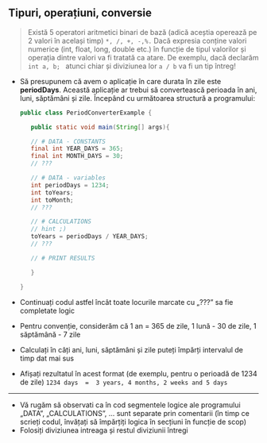 ## Tipuri, operațiuni, conversie

> Există 5 operatori aritmetici binari de bază (adică aceștia operează pe 2 valori în același timp) ``` *, /, +, -,%. ``` Dacă expresia conține valori numerice (int, float, long, double etc.) în funcție de tipul valorilor și operația dintre valori va fi tratată ca atare. De exemplu, dacă declarăm ```int a, b; ``` atunci chiar și diviziunea lor ``` a / b ``` va fi un tip întreg!


* Să presupunem că avem o aplicație în care durata în zile este **periodDays**. Această aplicație ar trebui să convertească perioada în ani, luni, săptămâni și zile. Începând cu următoarea structură a programului:

     ```java
     public class PeriodConverterExample {

        public static void main(String[] args){

        // # DATA - CONSTANTS    
        final int YEAR_DAYS = 365;
        final int MONTH_DAYS = 30;
        // ???    

        // # DATA - variables
        int periodDays = 1234;
        int toYears;
        int toMonth;
        // ??? 

        // # CALCULATIONS
        // hint ;)
        toYears = periodDays / YEAR_DAYS; 
        // ???

        // # PRINT RESULTS

        }

    }
     ```
* Continuați codul astfel încât toate locurile marcate cu „???” sa fie completate logic
* Pentru convenție, considerăm că 1 an = 365 de zile, 1 lună - 30 de zile, 1 săptămână - 7 zile
* Calculați în câți ani, luni, săptămâni și zile puteți împărți intervalul de timp dat mai sus
* Afișați rezultatul în acest format (de exemplu, pentru o perioadă de 1234 de zile)
     ``` 1234 days  =  3 years, 4 months, 2 weeks and 5 days  ```
---
* Vă rugăm să observati ca în cod segmentele logice ale programului „DATA”, „CALCULATIONS”, ... sunt separate prin comentarii (în timp ce scrieți codul, învățați să împărțiți logica în secțiuni în funcție de scop)
* Folosiți diviziunea intreaga și restul diviziunii întregi
